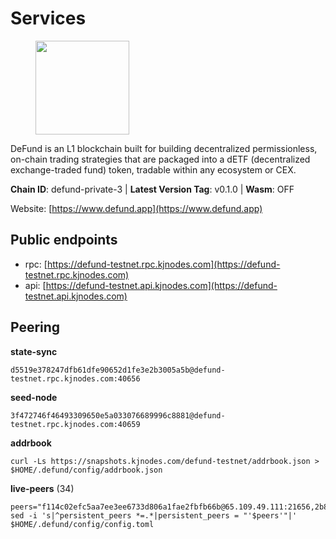 # Services

<figure><img src="https://raw.githubusercontent.com/kj89/testnet_manuals/main/pingpub/logos/defund.png" width="150" alt=""><figcaption></figcaption></figure>

DeFund is an L1 blockchain built for building decentralized permissionless,  on-chain trading strategies that are packaged into a dETF (decentralized  exchange-traded fund) token, tradable within any ecosystem or CEX.

**Chain ID**: defund-private-3 | **Latest Version Tag**: v0.1.0 | **Wasm**: OFF

Website: [https://www.defund.app](https://www.defund.app)


## Public endpoints

* rpc: [https://defund-testnet.rpc.kjnodes.com](https://defund-testnet.rpc.kjnodes.com)
* api: [https://defund-testnet.api.kjnodes.com](https://defund-testnet.api.kjnodes.com)

## Peering

**state-sync**

```
d5519e378247dfb61dfe90652d1fe3e2b3005a5b@defund-testnet.rpc.kjnodes.com:40656
```

**seed-node**

```
3f472746f46493309650e5a033076689996c8881@defund-testnet.rpc.kjnodes.com:40659
```

**addrbook**
```
curl -Ls https://snapshots.kjnodes.com/defund-testnet/addrbook.json > $HOME/.defund/config/addrbook.json
```

**live-peers** (34)
```
peers="f114c02efc5aa7ee3ee6733d806a1fae2fbfb66b@65.109.49.111:21656,2b8e2f05af0b716b551e2d0280090cbe86316a75@124.223.26.171:26656,d9db9bfb1e317bd16935b01a2227b699889519af@65.108.102.70:46656,d5519e378247dfb61dfe90652d1fe3e2b3005a5b@65.109.68.190:40656,5f27d363c126cf7f7e1e9cab2dadd62862109e3d@65.21.227.112:26656,88a50213aa1c3767d4014dbebd18bff8853d43c6@161.97.73.21:26656,b1e1758323425265c1db42b0fbaa7ab80612a582@38.242.207.15:40656,ec80e423e75ae61ecd24bf29f0a9b0720070e074@78.46.106.75:26656,bef3701487b54ba73de5e0d84ac57fc2a54f3a5f@45.147.199.67:26656,24be58ab07ed513a64b359174c6bb6a17fa112d4@65.109.17.86:41656,897e47992933105fd3c466021eaa347225edc5b2@45.147.199.48:26656,6cefbf7a3c4435b19ecf24fc8cc982f7c1353eb7@65.21.58.131:36656,b50363075f36fa3382f78bdbe0c297dd27465eeb@154.38.161.212:26656,5eb5ce58df3b4dfaf3f04d48a54789a0b4b1007a@154.12.239.248:26656,b5f48558fd70799ae123bd879ce12205478be379@135.125.180.36:20756,25d9dc04057628c83a3fe2406af9f1882e3ecf61@45.147.199.62:26656,028aa95415a9a004e57fd581d2c897f01a5b8054@80.241.211.235:26656,f282bfeabf20962bc26bad0bdec53d6729828faf@45.147.199.203:26656,507e7ea5c2c97d411f66238b97d7e7d931800977@116.202.161.165:29656,156eb5692a8ea7252ea58fecf82781fc23a6f29e@109.123.246.107:26656,618eff71df45baef163034196d1cebdb9a499a39@95.217.191.74:36656,0c0772f5c52a95412208acfa579ef5adb4266ec1@92.38.241.107:26656,5a1977f1db820b7ee4719abbbff6f721f14176eb@65.109.84.254:36656,9f4ea4b9da9801ba5e97924d13c7c793d94bfec9@45.147.199.176:26656,67742399a48abc97c7eef61b1a60b96c720122c2@45.147.199.180:26656,1620f27c3d9f84fb0b48a179f51d92831ee72b58@88.99.84.177:26656,888c32ea9a3448de1f5f7d014a42c7437bd75aa3@65.21.121.101:36656,b3a1fda2347ffc225121793b91edd132abdcc2d9@45.147.199.63:26656,4d2f9132892d172b79cf00937fd554bd0f6a263c@92.119.112.200:26656,921b1d0508697bbcc985900930c8da3cf5de0510@188.40.122.98:26656,84c120f1b65467320292ff0a88f453f24079196e@65.109.82.75:36656,b32e6619a1c7998519d2d38828e34ace7b773852@65.109.84.250:36656,409d5422d6934b0dedfd3347e078b67aac691120@45.147.199.185:26656,5a879e335d22f190dc614488a6a657874b66e260@62.171.162.229:36656"
sed -i 's|^persistent_peers *=.*|persistent_peers = "'$peers'"|' $HOME/.defund/config/config.toml
```
